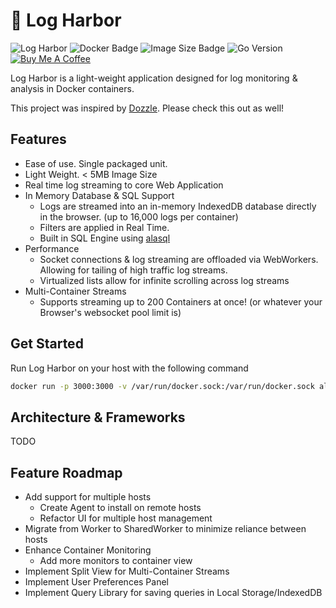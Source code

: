 # 🐳 Log Harbor
![Log Harbor](https://img.shields.io/badge/Log_Harbor-purple)
![Docker Badge](https://github.com/alexchomiak/log-harbor/actions/workflows/docker-publish.yml/badge.svg)
![Image Size Badge](https://img.shields.io/docker/image-size/alexchomiak/log-harbor/main)
![Go Version](https://img.shields.io/github/go-mod/go-version/alexchomiak/log-harbor?filename=backend%2Fgo.mod)
[![Buy Me A Coffee](https://img.shields.io/badge/Buy_Me_A_Coffee-%23471301?logo=buymeacoffee)](https://buymeacoffee.com/alexchomiak)

Log Harbor is a light-weight application designed for log monitoring & analysis in Docker containers. 

This project was inspired by [Dozzle](https://github.com/amir20/dozzle). Please check this out as well!

## Features
* Ease of use. Single packaged unit.
* Light Weight. < 5MB Image Size
* Real time log streaming to core Web Application
* In Memory Database & SQL Support
  * Logs are streamed into an in-memory IndexedDB database directly in the browser. (up to 16,000 logs per container)
  * Filters are applied in Real Time.
  * Built in SQL Engine using [alasql](https://github.com/AlaSQL/alasql/wiki)
* Performance
  * Socket connections & log streaming are offloaded via WebWorkers. Allowing for tailing of high traffic log streams.
  * Virtualized lists allow for infinite scrolling across log streams
* Multi-Container Streams
  * Supports streaming up to 200 Containers at once! (or whatever your Browser's websocket pool limit is)

## Get Started
Run Log Harbor on your host with the following command
```sh
docker run -p 3000:3000 -v /var/run/docker.sock:/var/run/docker.sock alexchomiak/log-harbor:main
```

## Architecture & Frameworks 
TODO

## Feature Roadmap
* Add support for multiple hosts
  * Create Agent to install on remote hosts
  * Refactor UI for multiple host management
* Migrate from Worker to SharedWorker to minimize reliance between hosts
* Enhance Container Monitoring
  * Add more monitors to container view
* Implement Split View for Multi-Container Streams
* Implement User Preferences Panel
* Implement Query Library for saving queries in Local Storage/IndexedDB
